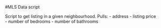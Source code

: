 #MLS Data script

Script to get listing in a given neighbourhood. Pulls:
	- address
	- listing price
	- number of bedrooms
	- number of bathrooms
